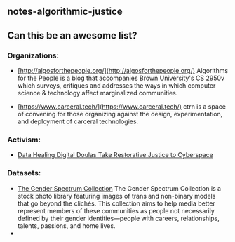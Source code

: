 ## notes-algorithmic-justice


## Can this be an awesome list?
### Organizations:
- [http://algosforthepeople.org/](http://algosforthepeople.org/)
Algorithms for the People is a blog that accompanies Brown University's CS 2950v which surveys, critiques and addresses the ways in which computer science & technology affect marginalized communities.

- [https://www.carceral.tech/](https://www.carceral.tech/)
ctrn is a space of convening for those organizing against the design, experimentation, and deployment of carceral technologies.

### Activism:
- [Data Healing Digital Doulas Take Restorative Justice to Cyberspace](https://www.bitchmedia.org/article/digital-doulas-fixing-data-trauma)

### Datasets:
- [The Gender Spectrum Collection](https://genderphotos.vice.com/) 
The Gender Spectrum Collection is a stock photo library featuring images of trans and non-binary models that go beyond the clichés. This collection aims to help media better represent members of these communities as people not necessarily defined by their gender identities—people with careers, relationships, talents, passions, and home lives.
- 
